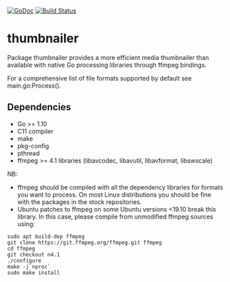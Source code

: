 [![GoDoc](https://godoc.org/github.com/bakape/thumbnailer?status.svg)](https://godoc.org/github.com/bakape/thumbnailer)
[![Build Status](https://travis-ci.com/bakape/thumbnailer.svg?branch=master)](https://travis-ci.com/bakape/thumbnailer)
# thumbnailer
Package thumbnailer provides a more efficient media thumbnailer than available
with native Go processing libraries through ffmpeg bindings.

For a comprehensive list of file formats supported by default see
main.go:Process().

## Dependencies
* Go >= 1.10
* C11 compiler
* make
* pkg-config
* pthread
* ffmpeg >= 4.1 libraries (libavcodec, libavutil, libavformat, libswscale)

NB:
* ffmpeg should be compiled with all the dependency libraries for formats you
want to process. On most Linux distributions you should be fine with
the packages in the stock repositories.
* Ubuntu patches to ffmpeg on some Ubuntu versions <19.10 break this library.
In this case, please compile from unmodified ffmpeg sources using:

```
sudo apt build-dep ffmpeg
git clone https://git.ffmpeg.org/ffmpeg.git ffmpeg
cd ffmpeg
git checkout n4.1
./configure
make -j`nproc`
sudo make install
```
